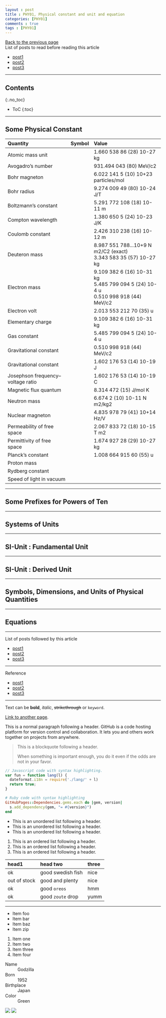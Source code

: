 ```yaml
---
layout : post
title : PHY01, Physical constant and unit and equation
categories: [PHY01]
comments : true
tags : [PHY01]
---
```

[Back to the previous page](https://userdyk-github.github.io/Study.html) <br>
List of posts to read before reading this article
- <a href='https://userdyk-github.github.io/'>post1</a>
- <a href='https://userdyk-github.github.io/'>post2</a>
- <a href='https://userdyk-github.github.io/'>post3</a>

---

## Contents
{:.no_toc}

* ToC
{:toc}

---

## Some Physical Constant

| Quantity | Symbol | Value |
|:---------|:-------|:------|
| Atomic mass unit | | 1.660 538 86 (28) 10-27 kg|
| Avogadro’s number | | 931.494 043 (80) MeV/c2 |
| Bohr magneton| |6.022 141 5 (10) 10+23 particles/mol |
| Bohr radius | | 9.274 009 49 (80) 10-24 J/T|
| Boltzmann’s constant | |5.291 772 108 (18) 10-11 m |
| Compton wavelength | |1.380 650 5 (24) 10-23 J/K |
| Coulomb constant | |2.426 310 238 (16) 10-12 m |
| Deuteron mass | |8.987 551 788...10+9 N m2/C2 (exact) <br> 3.343 583 35 (57) 10-27 kg|
| Electron mass | | 9.109 382 6 (16) 10-31 kg <br> 5.485 799 094 5 (24) 10-4 u <br> 0.510 998 918 (44) MeV/c2| 
| Electron volt | | 2.013 553 212 70 (35) u|
| Elementary charge| |9.109 382 6 (16) 10-31 kg |
| Gas constant| | 5.485 799 094 5 (24) 10-4 u|
| Gravitational constant | |0.510 998 918 (44) MeV/c2 |
| Gravitational constant| |1.602 176 53 (14) 10-19 J |
| Josephson frequency–voltage ratio | |1.602 176 53 (14) 10-19 C |
| Magnetic flux quantum| | 8.314 472 (15) J/mol K |
| Neutron mass| | 6.674 2 (10) 10-11 N m2/kg2 |
| Nuclear magneton| | 4.835 978 79 (41) 10+14 Hz/V|
| Permeability of free space | |2.067 833 72 (18) 10-15 T m2 |
| Permittivity of free space| | 1.674 927 28 (29) 10-27 kg|
| Planck’s constant | |1.008 664 915 60 (55) u |
| Proton mass | | |
| Rydberg constant|||
| Speed of light in vacuum|||

---

## Some Prefixes for Powers of Ten

---

## Systems of Units

---

## SI-Unit : Fundamental Unit

---

## SI-Unit : Derived Unit

---

## Symbols, Dimensions, and Units of Physical Quantities

---

## Equations

---


List of posts followed by this article
- [post1](https://userdyk-github.github.io/)
- <a href='https://userdyk-github.github.io/'>post2</a>
- <a href='https://userdyk-github.github.io/'>post3</a>

---

Reference
- [post1](https://userdyk-github.github.io/)
- <a href='https://userdyk-github.github.io/'>post2</a>
- <a href='https://userdyk-github.github.io/'>post3</a>

---

Text can be **bold**, _italic_, ~~strikethrough~~ or `keyword`.

[Link to another page](another-page).

This is a normal paragraph following a header. GitHub is a code hosting platform for version control and collaboration. It lets you and others work together on projects from anywhere.

> This is a blockquote following a header.
>
> When something is important enough, you do it even if the odds are not in your favor.

```js
// Javascript code with syntax highlighting.
var fun = function lang(l) {
  dateformat.i18n = require('./lang/' + l)
  return true;
}
```

```ruby
# Ruby code with syntax highlighting
GitHubPages::Dependencies.gems.each do |gem, version|
  s.add_dependency(gem, "= #{version}")
end
```

*   This is an unordered list following a header.
*   This is an unordered list following a header.
*   This is an unordered list following a header.

1.  This is an ordered list following a header.
2.  This is an ordered list following a header.
3.  This is an ordered list following a header.

| head1        | head two          | three |
|:-------------|:------------------|:------|
| ok           | good swedish fish | nice  |
| out of stock | good and plenty   | nice  |
| ok           | good `oreos`      | hmm   |
| ok           | good `zoute` drop | yumm  |

* * *

*   Item foo
*   Item bar
*   Item baz
*   Item zip


1.  Item one
1.  Item two
1.  Item three
1.  Item four

<dl>
<dt>Name</dt>
<dd>Godzilla</dd>
<dt>Born</dt>
<dd>1952</dd>
<dt>Birthplace</dt>
<dd>Japan</dd>
<dt>Color</dt>
<dd>Green</dd>
</dl>


![](https://assets-cdn.github.com/images/icons/emoji/octocat.png)
![](https://guides.github.com/activities/hello-world/branching.png)

